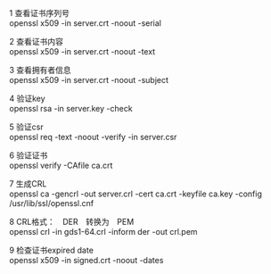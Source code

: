 1 查看证书序列号  
openssl x509 -in server.crt -noout -serial  

2 查看证书内容  
openssl x509 -in server.crt -noout -text  

3 查看拥有者信息  
openssl x509 -in server.crt -noout -subject  

4 验证key  
openssl rsa -in server.key -check  

5 验证csr  
openssl req -text -noout -verify -in server.csr  

6 验证证书  
openssl verify -CAfile ca.crt  

7 生成CRL  
openssl ca -gencrl -out server.crl -cert ca.crt -keyfile ca.key -config /usr/lib/ssl/openssl.cnf  

8 CRL格式：　DER　转换为　PEM   
openssl crl -in gds1-64.crl -inform der -out crl.pem  

9 检查证书expired date  
 openssl x509 -in signed.crt -noout -dates  
